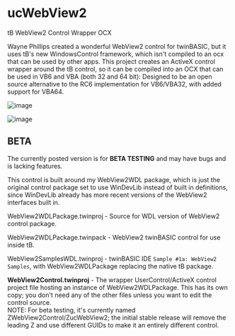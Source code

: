 # ucWebView2
tB WebView2 Control Wrapper OCX

Wayne Phillips created a wonderful WebView2 control for twinBASIC, but it uses tB's new WindowsControl framework, which isn't compiled to an ocx that can be used by other apps. This project creates an ActiveX control wrapper around the tB control, so it can be compiled into an OCX that can be used in VB6 and VBA (both 32 and 64 bit): Designed to be an open source alternative to the RC6 implementation for VB6/VBA32, with added support for VBA64.

![image](https://github.com/user-attachments/assets/9a79a7da-2359-4612-88ce-5f627ed5072b)

![image](https://github.com/user-attachments/assets/7068b124-74df-4aec-87c1-2869c049a596)

## BETA ##

The currently posted version is for **BETA TESTING** and may have bugs and is lacking features.

This control is built around my WebView2WDL package, which is just the original control package set to use WinDevLib instead of built in definitions, since WinDevLib already has more recent versions of the WebView2 interfaces built in. 

WebView2WDLPackage.twinproj - Source for WDL version of WebView2 control package.

WebView2WDLPackage.twinpack - WebView2 twinBASIC control for use inside tB.

WebView2SamplesWDL.twinproj - twinBASIC IDE `Sample #1a: WebView2 Samples`, with WebView2WDLPackage replacing the native tB package.

**WebView2Control.twinproj** - The wrapper UserControl/ActiveX control project file hosting an instance of WebView2WDLPackage. This has its own copy; you don't need any of the other files unless you want to edit the control source.\
NOTE: For beta testing, it's currently named ZWebView2Control/ZucWebView2; the initial stable release will remove the leading Z and use different GUIDs to make it an entirely different control.


